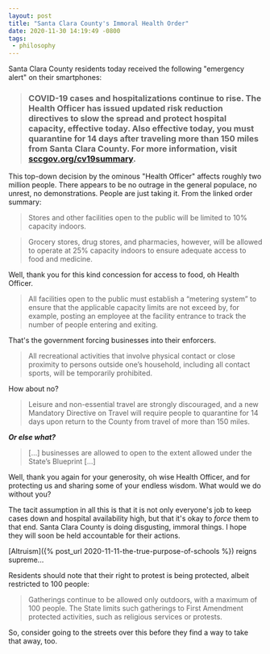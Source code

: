 ```yaml
---
layout: post
title: "Santa Clara County's Immoral Health Order"
date: 2020-11-30 14:19:49 -0800
tags:
 - philosophy
---
```


Santa Clara County residents today received the following "emergency alert" on their smartphones:

<blockquote>
  <h3>COVID-19 cases and hospitalizations continue to rise. The Health Officer has issued updated risk reduction directives to slow the spread and protect hospital capacity, effective today. Also effective today, you must quarantine for 14 days after traveling more than 150 miles from Santa Clara County. For more information, visit <a href="sccgov.org/cv19summary">sccgov.org/cv19summary</a>.</h3>
</blockquote>

This top-down decision by the ominous "Health Officer" affects roughly two million people. There appears to be no outrage in the general populace, no unrest, no demonstrations. People are just taking it.
From the linked order summary:

> Stores and other facilities open to the public will be limited to 10% capacity indoors.

> Grocery stores, drug stores, and pharmacies, however, will be allowed to operate at 25% capacity indoors to ensure adequate access to food and medicine.

Well, thank you for this kind concession for access to food, oh Health Officer.

> All facilities open to the public must establish a “metering system” to ensure that the applicable capacity limits are not exceed by, for example, posting an employee at the facility entrance to track the number of people entering and exiting.

That's the government forcing businesses into their enforcers.

> All recreational activities that involve physical contact or close proximity to persons outside one’s household, including all contact sports, will be temporarily prohibited.

How about no?

> Leisure and non-essential travel are strongly discouraged, and a new Mandatory Directive on Travel will require people to quarantine for 14 days upon return to the County from travel of more than 150 miles.

***Or else what?***

> [...] businesses are allowed to open to the extent allowed under the State’s Blueprint [...]

Well, thank you again for your generosity, oh wise Health Officer, and for protecting us and sharing some of your endless wisdom. What would we do without you?

The tacit assumption in all this is that it is not only everyone's job to keep cases down and hospital availability high, but that it's okay to *force* them to that end. Santa Clara County is doing disgusting, immoral things. I hope they will soon be held accountable for their actions.

[Altruism]({% post_url 2020-11-11-the-true-purpose-of-schools %}) reigns supreme...

Residents should note that their right to protest is being protected, albeit restricted to 100 people:

> Gatherings continue to be allowed only outdoors, with a maximum of 100 people.  The State limits such gatherings to First Amendment protected activities, such as religious services or protests.

So, consider going to the streets over this before they find a way to take that away, too.

